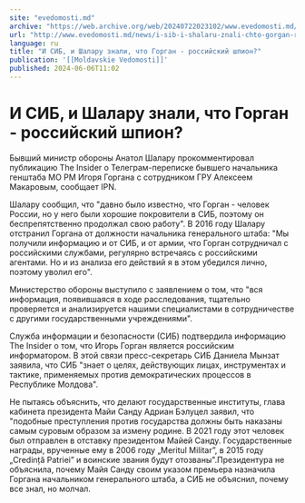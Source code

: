 ```yaml
---
site: "evedomosti.md"
archive: "https://web.archive.org/web/20240722023102/www.evedomosti.md/news/i-sib-i-shalaru-znali-chto-gorgan-rossijskij-shpion"
url: "http://www.evedomosti.md/news/i-sib-i-shalaru-znali-chto-gorgan-rossijskij-shpion"
language: ru
title: "И СИБ, и Шалару знали, что Горган - российский шпион?"
publication: '[[Moldavskie Vedomosti]]'
published: 2024-06-06T11:02
---
```


# И СИБ, и Шалару знали, что Горган - российский шпион?

Бывший министр обороны Анатол Шалару прокомментировал публикацию The Insider о Телеграм-переписке бывшего начальника генштаба МО РМ Игоря Горгана с сотрудником ГРУ Алексеем Макаровым, сообщает IPN.

Шалару сообщил, что "давно было известно, что Горган - человек России, но у него были хорошие покровители в СИБ, поэтому он беспрепятственно продолжал свою работу". В 2016 году Шалару  отстранил Горгана от должности начальника генерального штаба: "Мы получили информацию и от СИБ, и от армии, что Горган сотрудничал с российскими службами, регулярно встречаясь с российскими агентами. Но и из анализа его действий я в этом убедился лично, поэтому уволил его".

Министерство обороны выступило с заявлением о том, что "вся информация, появившаяся в ходе расследования, тщательно проверяется и анализируется нашими специалистами в сотрудничестве с другими государственными учреждениями".

Служба информации и безопасности (СИБ) подтвердила информацию The Insider о том, что Игорь Горган является российским информатором. В этой связи пресс-секретарь СИБ Даниела Мынзат заявила, что СИБ "знает о целях, действующих лицах, инструментах и тактике, применяемых против демократических процессов в Республике Молдова".

Не пытаясь объяснить, что делают государственные институты, глава кабинета президента Майи Санду Адриан Бэлуцел заявил, что "подобные преступления против государства должны быть наказаны самым суровым образом за измену родине. В 2021 году этот человек был отправлен в отставку президентом Майей Санду. Государственные награды, врученные ему в 2006 году „Meritul Militar”, в 2015 году „Credință Patriei” и воинские звания будут отозваны".Президентура не объяснила, почему Майя Санду своим указом премьера назначила Горгана начальником генерального штаба, а СИБ не объяснил, почему все знал, но молчал.